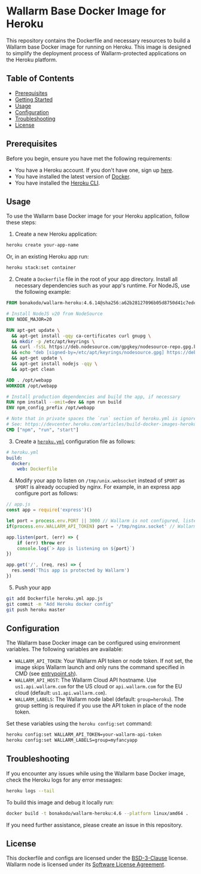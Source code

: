 # Wallarm Base Docker Image for Heroku

This repository contains the Dockerfile and necessary resources to build a Wallarm base Docker image for running on Heroku. This image is designed to simplify the deployment process of Wallarm-protected applications on the Heroku platform.

## Table of Contents

- [Prerequisites](#prerequisites)
- [Getting Started](#getting-started)
- [Usage](#usage)
- [Configuration](#configuration)
- [Troubleshooting](#troubleshooting)
- [License](#license)


## Prerequisites

Before you begin, ensure you have met the following requirements:

- You have a Heroku account. If you don't have one, sign up [here](https://www.heroku.com/).
- You have installed the latest version of [Docker](https://www.docker.com/).
- You have installed the [Heroku CLI](https://devcenter.heroku.com/articles/heroku-cli).


## Usage

To use the Wallarm base Docker image for your Heroku application, follow these steps:

1. Create a new Heroku application:

```bash
heroku create your-app-name
```

  Or, in an existing Heroku app run:

```bash
heroku stack:set container
```

2. Create a `Dockerfile` file in the root of your app directory. Install all necessary dependencies such as your app's runtime. For NodeJS, use the following example:

```dockerfile
FROM bonakodo/wallarm-heroku:4.6.14@sha256:a62b28127096b05d8750d41c7edcf1d823a7ed625925a1cfdd382ac98c910258

# Install NodeJS v20 from NodeSource
ENV NODE_MAJOR=20

RUN apt-get update \
  && apt-get install -qqy ca-certificates curl gnupg \
  && mkdir -p /etc/apt/keyrings \
  && curl -fsSL https://deb.nodesource.com/gpgkey/nodesource-repo.gpg.key | gpg --dearmor -o /etc/apt/keyrings/nodesource.gpg \
  && echo "deb [signed-by=/etc/apt/keyrings/nodesource.gpg] https://deb.nodesource.com/node_$NODE_MAJOR.x nodistro main" | tee /etc/apt/sources.list.d/nodesource.list \
  && apt-get update \
  && apt-get install nodejs -qqy \
  && apt-get clean

ADD . /opt/webapp
WORKDIR /opt/webapp

# Install production dependencies and build the app, if necessary
RUN npm install --omit=dev && npm run build
ENV npm_config_prefix /opt/webapp

# Note that in private spaces the `run` section of heroku.yml is ignored
# See: https://devcenter.heroku.com/articles/build-docker-images-heroku-yml#known-issues-and-limitations
CMD ["npm", "run", "start"]
```

3. Create a [`heroku.yml`](https://devcenter.heroku.com/articles/build-docker-images-heroku-yml) configuration file as follows:

```yaml
# heroku.yml
build:
  docker:
    web: Dockerfile
```

4. Modify your app to listen on `/tmp/unix.websocket` instead of `$PORT` as `$PORT` is already occupied by nginx. For example, in an express app configure port as follows:

```javascript
// app.js
const app = require('express')()

let port = process.env.PORT || 3000 // Wallarm is not configured, listen on $PORT
if(process.env.WALLARM_API_TOKEN) port = '/tmp/nginx.socket' // Wallarm is configured

app.listen(port, (err) => {
	if (err) throw err
	console.log(`> App is listening on ${port}`)
})

app.get('/', (req, res) => {
  res.send('This app is protected by Wallarm')
})
```

5. Push your app
	
```bash
git add Dockerfile heroku.yml app.js
git commit -m "Add Heroku docker config"
git push heroku master
```


## Configuration

The Wallarm base Docker image can be configured using environment variables. The following variables are available:

- `WALLARM_API_TOKEN`: Your Wallarm API token or node token. If not set, the image skips Wallarm launch and only runs the command specified in CMD (see [entrypoint.sh](entrypoint.sh)).
- `WALLARM_API_HOST`: The Wallarm Cloud API hostname. Use `us1.api.wallarm.com` for the US cloud or `api.wallarm.com` for the EU cloud (default: `us1.api.wallarm.com`).
- `WALLARM_LABELS`: The Wallarm node label (default: `group=heroku`). The group setting is required if you use the API token in place of the node token. 

Set these variables using the `heroku config:set` command:

```bash
heroku config:set WALLARM_API_TOKEN=your-wallarm-api-token
heroku config:set WALLARM_LABELS=group=myfancyapp
```

## Troubleshooting

If you encounter any issues while using the Wallarm base Docker image, check the Heroku logs for any error messages:

```bash
heroku logs --tail
```

To build this image and debug it locally run:

```bash
docker build -t bonakodo/wallarm-heroku:4.6 --platform linux/amd64 .
```

If you need further assistance, please create an issue in this repository.

## License

This dockerfile and configs are licensed under the [BSD-3-Clause](LICENSE) license.
Wallarm node is licensed under its [Software License Agreement](https://www.wallarm.com/end-user-license-agreement).